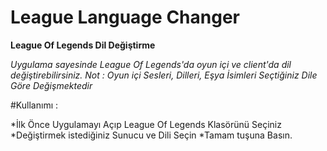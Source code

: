 # League Language Changer

__League Of Legends Dil Değiştirme__

_Uygulama sayesinde League Of Legends'da oyun içi ve client'da dil değiştirebilirsiniz._
_Not : Oyun içi Sesleri, Dilleri, Eşya İsimleri Seçtiğiniz Dile Göre Değişmektedir_

#Kullanımı :

*İlk Önce Uygulamayı Açıp League Of Legends Klasörünü Seçiniz
*Değiştirmek istediğiniz Sunucu ve Dili Seçin
*Tamam tuşuna Basın.
